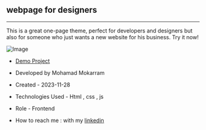 ## webpage for designers
<hr>
<p>This is a great one-page theme, perfect for developers and designers but also for someone who just wants a new website for his business. Try it now!</p>

![Image](https://github.com/user-attachments/assets/d2f6e705-91ba-4955-9b27-0e310c17bae2)

- [Demo Project](https://mohamadmokarram.github.io/testimonials/)

- Developed by Mohamad Mokarram

- Created - 2023-11-28

- Technologies Used - Html , css , js 

- Role - Frontend

- How to reach me : with my [linkedin](https://www.linkedin.com/in/mohamad-mokaram-05b873200/)
